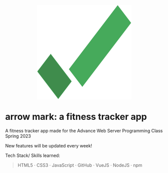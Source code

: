 <div style="display: flex; justify-content: center; align-items: center;">
  <img src="logo.png" alt="Logo" width="300" height="300">
</div>

#  arrow mark: a fitness tracker app

A fitness tracker app made for the Advance Web Server Programming Class Spring 2023

New features will be updated every week!

Tech Stack/ Skills learned:

> HTML5 · CSS3 · JavaScript · GitHub · VueJS · NodeJS · npm
